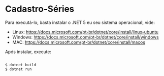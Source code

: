 # Cadastro-Séries

Para executá-lo, basta instalar o .NET 5 eu seu sistema operacional, vide: 
<ul>

<li>Linux: <a href="https://docs.microsoft.com/pt-br/dotnet/core/install/linux-ubuntu" target="_blank">https://docs.microsoft.com/pt-br/dotnet/core/install/linux-ubuntu</a></li>

<li>Windows: <a href="https://docs.microsoft.com/pt-br/dotnet/core/install/windows" target="_blank">https://docs.microsoft.com/pt-br/dotnet/core/install/windows</a></li>

<li>MAC: <a href="https://docs.microsoft.com/pt-br/dotnet/core/install/macos" target="_blank">https://docs.microsoft.com/pt-br/dotnet/core/install/macos</a></li>

</ul>

Após instalar, execute:

```console

$ dotnet build
$ dotnet run

```
